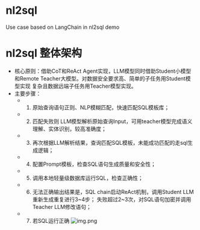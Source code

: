 # nl2sql
Use case based on LangChain in nl2sql demo
# nl2sql 整体架构
- 核心原则：借助CoT和ReAct Agent实现，LLM模型同时借助Student小模型和Remote Teacher大模型。对数据安全要求高、简单的子任务用Student模型实现
复杂且数据远端子任务用Teacher模型实现。
- 主要步骤：
    - 1. 原始查询语句正则、NLP模糊匹配，快速匹配SQL模板库；
    - 2. 匹配失败则 LLM模型解析原始查询Input，可用teacher模型完成语义理解、实体识别，较高准确度；
    - 3. 再次根据LLM解析结果，查询匹配SQL模板，未能成功匹配的走sql生成逻辑；
    - 4. 配置Prompt模板，检查SQL语句生成质量和安全性；
    - 5. 调用本地轻量级数据库运行SQL，检查正确性；
    - 6. 无法正确输出结果是，SQL chain启动ReAct机制，调用Student LLM 重新生成重复进行3~4步；
         失败超过2~3次，对SQL语句加密并调用Teacher LLM修改语句；
    - 7. 若SQL运行正确
    ![img.png](img.png)
